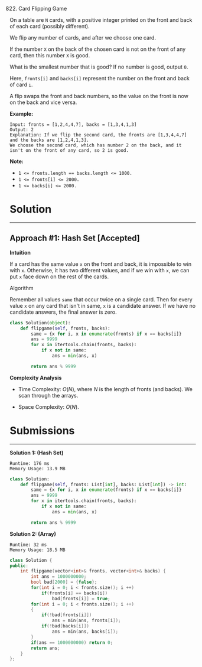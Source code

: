 822. Card Flipping Game

On a table are `N` cards, with a positive integer printed on the front and back of each card (possibly different).

We flip any number of cards, and after we choose one card. 

If the number `X` on the back of the chosen card is not on the front of any card, then this number `X` is good.

What is the smallest number that is good?  If no number is good, output `0`.

Here, `fronts[i]` and `backs[i]` represent the number on the front and back of card `i`. 

A flip swaps the front and back numbers, so the value on the front is now on the back and vice versa.

**Example:**
```
Input: fronts = [1,2,4,4,7], backs = [1,3,4,1,3]
Output: 2
Explanation: If we flip the second card, the fronts are [1,3,4,4,7] and the backs are [1,2,4,1,3].
We choose the second card, which has number 2 on the back, and it isn't on the front of any card, so 2 is good.
```

**Note:**

* `1 <= fronts.length == backs.length <= 1000.`
* `1 <= fronts[i] <= 2000.`
* `1 <= backs[i] <= 2000.`

# Solution
---
## Approach #1: Hash Set [Accepted]
**Intuition**

If a card has the same value `x` on the front and back, it is impossible to win with `x`. Otherwise, it has two different values, and if we win with `x`, we can put `x` face down on the rest of the cards.

Algorithm

Remember all values `same` that occur twice on a single card. Then for every value `x` on any card that isn't in same, `x` is a candidate answer. If we have no candidate answers, the final answer is zero.

```python
class Solution(object):
    def flipgame(self, fronts, backs):
        same = {x for i, x in enumerate(fronts) if x == backs[i]}
        ans = 9999
        for x in itertools.chain(fronts, backs):
            if x not in same:
                ans = min(ans, x)

        return ans % 9999
```

**Complexity Analysis**

* Time Complexity: $O(N)$, where $N$ is the length of fronts (and backs). We scan through the arrays.

* Space Complexity: $O(N)$.

# Submissions
---
**Solution 1: (Hash Set)**
```
Runtime: 176 ms
Memory Usage: 13.9 MB
```
```python
class Solution:
    def flipgame(self, fronts: List[int], backs: List[int]) -> int:
        same = {x for i, x in enumerate(fronts) if x == backs[i]}
        ans = 9999
        for x in itertools.chain(fronts, backs):
            if x not in same:
                ans = min(ans, x)

        return ans % 9999
```

**Solution 2: (Array)**
```
Runtime: 32 ms
Memory Usage: 18.5 MB
```
```c++
class Solution {
public:
    int flipgame(vector<int>& fronts, vector<int>& backs) {
        int ans = 1000000000;
        bool bad[2000] = {false};
        for(int i = 0; i < fronts.size(); i ++)
            if(fronts[i] == backs[i])
                bad[fronts[i]] = true;
        for(int i = 0; i < fronts.size(); i ++)
        {
            if(!bad[fronts[i]])
                ans = min(ans, fronts[i]);
            if(!bad[backs[i]])
                ans = min(ans, backs[i]);
        }
        if(ans == 1000000000) return 0;
        return ans;
    }
};
```
